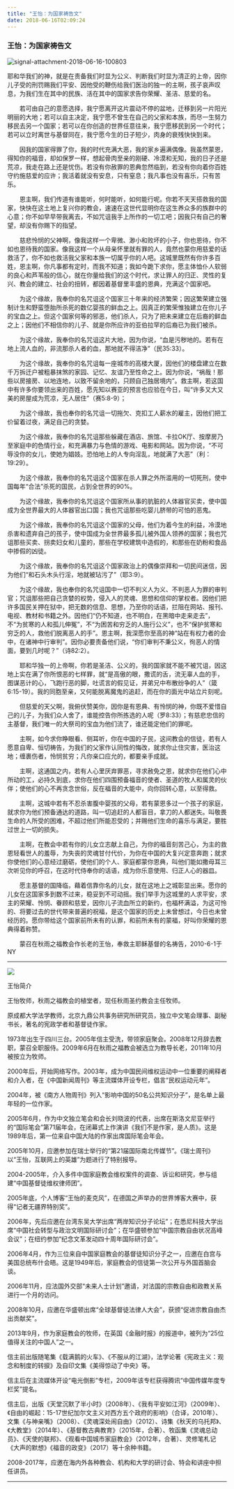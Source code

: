 ```yaml
---
title: "王怡：为国家祷告文"
date: 2018-06-16T02:09:24
---
```


### 王怡：为国家祷告文

![signal-attachment-2018-06-16-100803](https://user-images.githubusercontent.com/37917810/41494864-70e30a3a-714d-11e8-8261-d63aeb00b0db.jpeg)


耶和华我们的神，就是在责备我们时显为公义、判断我们时显为清正的上帝，因你儿子受的刑罚赐我们平安、因他受的鞭伤给我们医治的独一的主啊，孩子哀声叹息，为我们生在其中的民族、活在其中的国家求告你荣耀、圣洁、慈爱的名。


　　若可由自己的意愿选择，我宁愿离开这片震动不停的盆地，迁移到另一片阳光明丽的大地；若可以自主决定，我宁愿不曾生在自己的父家和本族，而尽一生努力移民去另一个国家；若可以在你创造的世界任意往来，我宁愿移民到另一个时代；若可以立时离世与基督同在，我宁愿今生的日子短少，肉身的衰残快快到来。


　　因我的国家得罪了你，我的时代充满大恶，我的家乡遍满偶像。我虽然蒙恩，得知你的福音，却如保罗一样，想起骨肉至亲的刚硬、冷漠和无知，我的日子还是荒凉，我走在路上还是忧伤。若没有你赦罪的恩典忽然临到，若没有你向着你百姓守约施慈爱的应许；我活着就没有安息，只有窒息；我凡事也没有喜乐，只有苦乐。


　　恩主啊，我们传道有谁能听，何时能听，如何能行呢。你若不天天搭救我的国家，快快在这土地上复兴你的教会，速速在这世代显明你在这生养众多的族群中的心意；你不如早早带我离去，不如咒诅我手上所作的一切工吧；因我只有自己的奢望，却没有你赐下的指望。


　　慈悲怜悯的父神啊，像我这样一个卑微、渺小和败坏的小子，你也恩待，你不如也恩待我的国家。像我这样一个从母亲怀里就有罪的人，竟然也蒙你用慈爱的话救活了，你不如也救活我父家和本族一切属乎你的人吧。这城里既然有你许多百姓，恩主啊，你凡事都有定时，而我不知道；我如今跪下求你，愿主体恤仆人软弱的良心和芦苇般的信心，就在你量给我们的这个时代，求让罪人的归正、灵性的复兴、教会的建立、社会的扭转，都因着基督里丰盛的恩典，充满这个国家吧。


　　为这个缘故，我奉你的名咒诅这个国家三十年来的经济繁荣；因这繁荣建立强制计生和野蛮堕胎所杀死的数亿婴孩的鲜血之上。因真正的繁荣惟独建立在你儿子的宝血之上。但这个国家何等的邪恶，他们杀人，只为了把未来建立在后裔的鲜血之上；因他们不相信你的儿子、就是你所应许的亚伯拉罕的后裔已为我们被杀。


　　为这个缘故，我奉你的名咒诅这片大地，因为你说，“血是污秽地的。若有在地上流人血的，非流那杀人者的血，那地就不得洁净”（民35:33）。


　　为这个缘故，我奉你的名咒诅每一座城市的高楼大厦，因他们的楼盘建立在数千万拆迁户被粗暴抹煞的家园、记忆、友谊乃至性命之上。因为你说，“祸哉！那些以房接房、以地连地，以致不留余地的，只顾自己独居境内”。救主啊，若这国中有许多你要领出来的百姓，愿先知以赛亚的预言也应验在今日，叫“许多又大又美的房屋成为荒凉，无人居住”（赛5:8-9）；


　　为这个缘故，我也奉你的名咒诅一切拖欠、克扣工人薪水的雇主，因他们把工价留着过夜，满足自己的贪婪。


　　为这个缘故，我奉你的名咒诅那些躲藏在酒店、旅馆、卡拉OK厅、按摩房乃至家庭中的色情行业，和充满暴力与色情的游戏、电影和网站。因为你说，“不可辱没你的女儿，使她为娼妓。恐怕地上的人专向淫乱，地就满了大恶”（利：19:29）。


　　为这个缘故，我奉你的名咒诅这个国家在杀人罪之外所滥用的一切死刑，使中国每年“合法”杀死的国民，占到全世界的90%。


　　为这个缘故，我奉你的名咒诅这个国家所从事的肮脏的人体器官买卖，使中国成为全世界最大的人体器官出口国；我也咒诅那些吃婴儿脐带的可怕的恶鬼。


　　为这个缘故，我奉你的名咒诅这个国家的父母，他们为着今生的利益，冷漠地杀害和遗弃自己的孩子，使中国成为全世界最多孤儿被外国人领养的国家；我也咒诅那些买卖、拐卖妇女和儿童的，那些在学校建筑中造假的，和那些在奶粉和食品中掺假的凶徒。


　　为这个缘故，我奉你的名咒诅这个国家政治上的偶像崇拜和一切民间迷信，因为他们“和石头木头行淫，地就被玷污了”（耶3:9）。


　　为这个缘故，我也奉你的名咒诅国中一切不判义人为义、不判恶人为罪的审判官；咒诅那些把自己贪婪的权势，侵入人的灵魂、思想和信仰的掌权者。因他们把许多国民关押在狱中，把无数的信息、思想，乃至你的话语，拦阻在网站、报刊、电视、教材和书籍之外。因他们“仍不知道，也不明白，在黑暗中走来走去”，不“为贫寒的人和孤儿伸冤”，不“为困苦和穷乏的人施行公义”，也不“保护贫寒和穷乏的人，救他们脱离恶人的手”。恩主啊，我深愿你至高的神“站在有权力者的会中，在诸神中行审判”。因你必要责备他们说，“你们审判不秉公义，徇恶人的情面，要到几时呢？”（诗82:2）。


　　耶和华独一的上帝啊，你若是圣洁、公义的，我的国家就不能不被咒诅，因这地上实在满了你所恨恶的七样罪，就“是高傲的眼，撒谎的舌，流无辜人血的手，图谋恶计的心，飞跑行恶的脚，吐谎言的假见证，并弟兄中布散纷争的人”（箴6:15-19）。我的同胞至亲，又何能脱离魔鬼的追赶，而在你的面光中站立片刻呢。


　　但慈爱的天父啊，我俯伏赞美你，因你是有恩典、有怜悯的神，你既不爱惜自己的儿子，为我们众人舍了，谁能控告你所拣选的人呢（罗8:33）；有慈悲忠信的主基督，我们唯一的大祭司的宝血为他们流了，谁还能定他们的罪呢。


　　主啊，如今求你睁眼看、侧耳听，你在中国的子民，这间教会的信徒，若有人愿意自卑、恒切祷告，为我们的父家作认同性的悔改，就求你止住灾害，医治这地；缠裹伤者，怜悯贫穷；凡你亲口应允的，都要亲手成就。


　　主啊，这通国之内，若有人心里厌弃罪恶，寻求赦免之恩，就求你在他们心中所动的工，必持久到底，求你在他们四围预备福音的使者、圣道的牧人和属灵的伙伴；使他们的心不再贪念世俗，反在福音的大能中，向你回转心意，以至得救。


　　主啊，这城中若有不忍杀害腹中婴孩的父母，若有蒙恩多过一个孩子的家庭，就求你为他们预备通达的道路，叫一切追赶的人都盲目，拿刀的人都迷失。叫敬畏生命的人所受的困难，不超过他们所能忍受的；并赐他们生命的喜乐与满足，要胜过世上一切的损失。


　　主啊，在教会中若有你的儿女立志献上自己，为你的福音刻苦己心，为主的救恩轻看世人的羞辱，为失丧的灵魂甘付代价，为你在中国的大复兴定意奔跑；就求你使他们的心意经过磨砺，使他们的个人、家庭都蒙你恩典，叫他们能如撒母耳三次听见你的呼召，在这时代侍奉你的话语，成为你乐意使用、归正人心的器皿。


　　愿主基督的国降临，藉着信靠你名的儿女，就在这地上之城彰显出来。愿你的儿女在这国家多到数不过来，稳妥到不可动摇。我们举手为这城里的人求平安，求主的荣耀、怜悯、眷顾和慈爱，因你儿子流血所立的新约，也福杯满溢，为这可怜的、将要过去的世代带来普遍的祝福，是这个国家的历史上未曾想过，今日也未曾经历的。愿你带给这个国家前所未有的认罪，和前所未有的蒙福，好叫你荣耀的恩典得着称赞。


　　蒙召在秋雨之福教会作长老的王怡，奉救主耶稣基督的名祷告，2010-6-1于NY


------------------------------------------------------------------------------------------------------------
<img src="http://ww1.sinaimg.cn/large/00763B6bly1fpwd17y2qpj30b307eq2w.jpg"/>

王怡简介


王怡牧师，秋雨之福教会的植堂者，现任秋雨圣约教会主任牧师。

原成都大学法学教师，北京九鼎公共事务研究所研究员，独立中文笔会理事、副秘书长，著名的宪政学者和基督徒作家。

1973年出生于四川三台。2005年信主受洗，带领家庭聚会。2008年12月辞去教职，蒙召全职服侍。2009年6月在秋雨之福教会被选立为教导长老，2011年10月被按立为牧师。

2000年后，开始网络写作。2003年，成为中国民间维权运动中一位重要的阐释者和介入者，在《中国新闻周刊》等主流媒体开设专栏，倡言“民权运动元年”。

2004年，被《南方人物周刊》列入“影响中国的50名公共知识分子”，是名单上最年轻的一位作家。

2005年6月，作为中文独立笔会和会长刘晓波的代表，出席在斯洛文尼亚举行的“国际笔会”第71届年会，在闭幕式上作演讲《我们不是作家，是人质》。这是1989年后，第一位来自中国大陆的作家出席国际笔会年会。

2005年10月，应邀参加在瑞士举行的“第21届国际南北传媒节”。《瑞士周刊》以“王怡，互联网上的英雄”为题进行了特别报导。

2004-2005年，介入多件中国家庭教会维权案件的调查、诉讼和研究，参与组建“中国基督徒维权律师团”。

2005年底，个人博客“王怡的麦克风”，在德国之声举办的世界博客大赛中，获得“记者无疆界特别奖”。

2006年，先后应邀在台湾东吴大学出席“两岸知识分子论坛”；在悉尼科技大学出席“中国社会转型与政治文明国际研讨会”；在华盛顿参加“中国宗教自由状况高峰会议”；在纽约参加“纪念文革发动四十周年国际研讨会”。

2006年4月，作为三位来自中国家庭教会的基督徒知识分子之一，应邀在白宫与美国总统布什会晤。这是1949年后，家庭教会的信徒第一次公开与外国首脑会谈。

2006年11月，应法国外交部“未来人士计划”邀请，对法国的宗教自由和政教关系进行一个月的访问。

2008年10月，应邀在华盛顿出席“全球基督徒法律人大会”，获颁“促进宗教自由杰出贡献奖”。

2013年9月，作为家庭教会的牧师，在英国《金融时报》的报道中，被列为“25位值得关注的中国人”之一。

信主前出版随笔集《载满鹅的火车》、《不服从的江湖》，法学论著《宪政主义：观念和制度的转捩》及自印文集《美得惊动了中央》等。

信主后在主流媒体开设“电光倒影”专栏，2009年该专栏获得腾讯“中国传媒年度专栏奖”提名。

信主后，出版《天堂沉默了半小时》（2008年）、《我有平安如江河》（2009年）、《自由的崛起：15-17世纪加尔文主义对西方五个政府的影响》（合译，2010年）、文集《与神亲嘴》（2008）、《灵魂深处闹自由》（2012）、诗集《秋天的乌托邦》、《大教堂》（2014年）、《基督教古典教育》（2015年，合著）、牧函集《灵魂总动员》、《天使的联邦》、《观看中国城市家庭教会》（2012年，合著）、灵修笔札记《大声的默想》《福音的政变》（2017）等十余种书籍。

2008-2017年，应邀在海内外各种教会、机构和大学的研讨会、特会和讲座中担任讲员。





------------------------------------------------------------------------------------------------------------